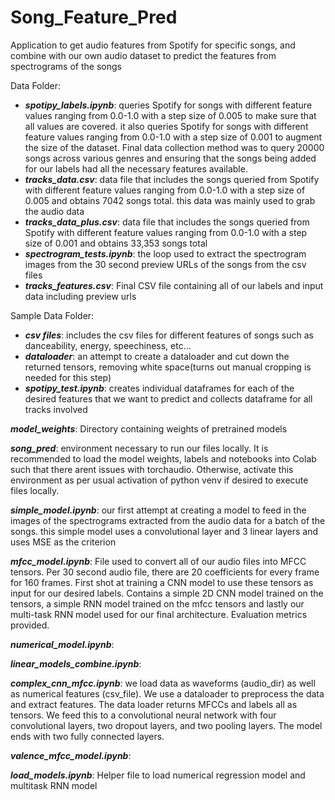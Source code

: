 # Song_Feature_Pred
Application to get audio features from Spotify for specific songs, and combine with our own audio dataset to predict the features from spectrograms of the songs

Data Folder:
- ***spotipy_labels.ipynb***: queries Spotify for songs with different feature values ranging from 0.0-1.0 with a step size of 0.005 to make sure that all values are covered. it also queries Spotify for songs with different feature values ranging from 0.0-1.0 with a step size of 0.001 to augment the size of the dataset. Final data collection method was to query 20000 songs across various genres and ensuring that the songs being added for our labels had all the necessary features available.
- ***tracks_data.csv***: data file that includes the songs queried from Spotify with different feature values ranging from 0.0-1.0 with a step size of 0.005 and obtains 7042 songs total. this data was mainly used to grab the audio data
- ***tracks_data_plus.csv***: data file that includes the songs queried from Spotify with different feature values ranging from 0.0-1.0 with a step size of 0.001 and obtains 33,353 songs total
- ***spectrogram_tests.ipynb***: the loop used to extract the spectrogram images from the 30 second preview URLs of the songs from the csv files
- ***tracks_features.csv***: Final CSV file containing all of our labels and input data including preview urls

Sample Data Folder:
- ***csv files***: includes the csv files for different features of songs such as danceability, energy, speechiness, etc...
- ***dataloader***: an attempt to create a dataloader and cut down the returned tensors, removing white space(turns out manual cropping is needed for this step)
- ***spotipy_test.ipynb***: creates individual dataframes for each of the desired features that we want to predict and collects dataframe for all tracks involved

***model_weights***: Directory containing weights of pretrained models

***song_pred***: environment necessary to run our files locally. It is recommended to load the model weights, labels and notebooks into Colab such that there arent issues with torchaudio. Otherwise, activate this environment as per usual activation of python venv if desired to execute files locally. 

***simple_model.ipynb***: our first attempt at creating a model to feed in the images of the spectrograms extracted from the audio data for a batch of the songs. this simple model uses a convolutional layer and 3 linear layers and uses MSE as the criterion

***mfcc_model.ipynb***: File used to convert all of our audio files into MFCC tensors. Per 30 second audio file, there are 20 coefficients for every frame for 160 frames. First shot at training a CNN model to use these tensors as input for our desired labels. Contains a simple 2D CNN model trained on the tensors, a simple RNN model trained on the mfcc tensors and lastly our multi-task RNN model used for our final architecture. Evaluation metrics provided.

***numerical_model.ipynb***:

***linear_models_combine.ipynb***:

***complex_cnn_mfcc.ipynb***: we load data as waveforms (audio_dir) as well as numerical features (csv_file). We use a dataloader to preprocess the data and extract features. The data loader returns MFCCs and labels all as tensors. We feed this to a convolutional neural network with four convolutional layers, two dropout layers, and two pooling layers. The model ends with two fully connected layers.  

***valence_mfcc_model.ipynb***: 

***load_models.ipynb***: Helper file to load numerical regression model and multitask RNN model
